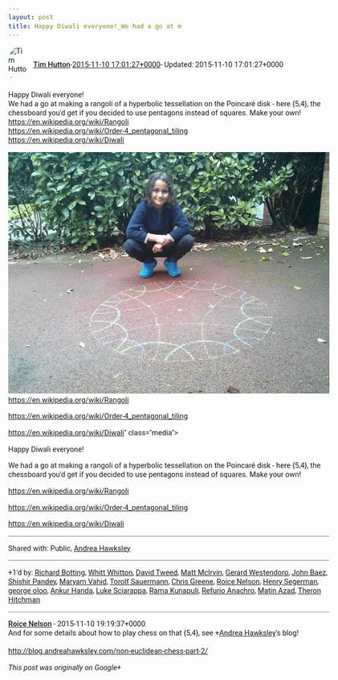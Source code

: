 ```yaml
---
layout: post
title: Happy Diwali everyone!_We had a go at m
---
```


<html><head><meta charset="utf-8"><title>Happy Diwali everyone!&lt;br&gt;We had a go at making a rangoli of a hyperbolic tes...</title><style>body {font: 11pt Roboto, Arial, sans-serif; max-width: 640px; margin: 24px;}.author-photo {border-radius: 50%; margin-right: 10px; width: 40px;}.author {font-weight: 500;}.main-content {margin: 15px 0 15px;}.post-title {font-weight: bold;}.location {display: block; margin-top: 15px;}.location img {float: left; margin-right: 5px; width: 20px;}.media-link {display: inline-block; max-width: 100%; vertical-align: top;}.media-link p {margin-top: 5px; max-height: 4em; overflow: scroll;}.media {max-height: 100vh; max-width: 100%;}.video-placeholder {background: black; display: flex; height: 300px; max-width: 100%; width: 640px;}.play-icon {border-bottom: 30px solid transparent; border-left: 50px solid white; border-top: 30px solid transparent; color: white; margin: auto;}.album {max-height: 800px; overflow: scroll; width: calc(100vw - 48px);}.album .media-link {margin-right: 5px; max-width: 250px;}.album .media {max-height: 250px;}.link-embed {border-top: 1px solid lightgrey; display: block; margin-top: 20px;}.link-embed img {max-width: 100%;}.inline-link-embed {display: block;}.inline-link-embed img {vertical-align: middle;}.link-title {display: inline-block; font-size: medium; font-weight: 300; padding-left: 1em;}.reshare-attribution {display: block; font-weight: bold; margin-bottom: 10px;}.poll-image {margin-bottom: 5px; max-height: 300px; max-width: 500px;}.poll-choice {align-items: center; display: flex; margin-bottom: 5px; max-width: 500px;}.poll-choice-percentage {background-color: lightblue; height: 100%; left: 0; position: absolute; z-index: -1;}.poll-choice-selected {margin-right: 5px;}.poll-choice-results {border: 1px solid lightgray; border-radius: 5px; display: flex; line-height: 40px; overflow: hidden; padding: 0 8px; position: relative;}.poll-choice-results, .poll-choice-description {flex-grow: 1; margin-right: 10px;}.poll-choice-image {width: 100%;}.poll-choice-image, .poll-choice-image img {max-height: 40px; max-width: 100px;}.poll-choice-votes {max-height: 100px; overflow: auto;}.plus-entity-embed {color: black; display: block; text-decoration: none;}.plus-entity-embed-cover-photo {max-height: 300px; max-width: 100%;}.plus-entity-embed-info {padding: 0 1em 1em;}.plus-entity-embed-info h2 {font-weight: 500; margin: 10px 0;}.plus-entity-embed-info p {font-size: small; margin: 0;}.collection-owner-avatar {border-radius: 50%; border: 2px solid white; height: 40px; margin-top: -22px;}.visibility {padding: 1em 0; border-top: 1px solid grey;}.post-activity {padding: 1em 0; border-top: 1px solid grey;}.comments {border-top: 1px solid gray; padding-top: 1em;}.comment + .comment {margin-top: 1em;}.comment .media-link, .comment .inline-link-embed {margin-top: 5px;}</style></head><body><div style="margin-bottom:1em;"><div style="display:flex; align-items:center"><img class="author-photo" src="https://lh4.googleusercontent.com/-epo4ZZKNqEw/AAAAAAAAAAI/AAAAAAAAVSU/qu3LpcHEnoQ/s64-c/photo.jpg" alt="Tim Hutton"><a href="https://plus.google.com/+TimHutton" target="_blank" class="author">Tim Hutton</a> - <a target="_blank" href="https://plus.google.com/+TimHutton/posts/CJE5ZBvXxjf">2015-11-10 17:01:27+0000</a><span> - Updated: 2015-11-10 17:01:27+0000</span></div><div class="main-content">Happy Diwali everyone!<br>We had a go at making a rangoli of a hyperbolic tessellation on the Poincaré disk - here {5,4}, the chessboard you&#39;d get if you decided to use pentagons instead of squares. Make your own!<br><a rel="nofollow" target="_blank" href="https://en.wikipedia.org/wiki/Rangoli" class="ot-anchor bidi_isolate" jslog="10929; track:click" dir="ltr">https://en.wikipedia.org/wiki/Rangoli</a><br><a rel="nofollow" target="_blank" href="https://en.wikipedia.org/wiki/Order-4_pentagonal_tiling" class="ot-anchor bidi_isolate" jslog="10929; track:click" dir="ltr">https://en.wikipedia.org/wiki/Order-4_pentagonal_tiling</a><br><a rel="nofollow" target="_blank" href="https://en.wikipedia.org/wiki/Diwali" class="ot-anchor bidi_isolate" jslog="10929; track:click" dir="ltr">https://en.wikipedia.org/wiki/Diwali</a></div><a href="/assets/IMG_20151018_141948.jpg" target="_blank" class="media-link"><img src="/assets/IMG_20151018_141948.jpg" alt="Happy Diwali everyone!

We had a go at making a rangoli of a hyperbolic tessellation on the Poincaré disk - here {5,4}, the chessboard you&#39;d get if you decided to use pentagons instead of squares. Make your own!

https://en.wikipedia.org/wiki/Rangoli

https://en.wikipedia.org/wiki/Order-4_pentagonal_tiling

https://en.wikipedia.org/wiki/Diwali" class="media"><p>Happy Diwali everyone!

We had a go at making a rangoli of a hyperbolic tessellation on the Poincaré disk - here {5,4}, the chessboard you&#39;d get if you decided to use pentagons instead of squares. Make your own!

https://en.wikipedia.org/wiki/Rangoli

https://en.wikipedia.org/wiki/Order-4_pentagonal_tiling

https://en.wikipedia.org/wiki/Diwali</p></a></div><div class="visibility">Shared with: Public, <a href="https://plus.google.com/103953669244547517724">Andrea Hawksley</a></div><div class="post-activity"><div class="plus-oners">+1'd by: <a href="https://plus.google.com/106787890743117443356">Richard Botting</a>, <a href="https://plus.google.com/+WhittWhitton">Whitt Whitton</a>, <a href="https://plus.google.com/+DavidTweed">David Tweed</a>, <a href="https://plus.google.com/+MattMcIrvin">Matt McIrvin</a>, <a href="https://plus.google.com/100749485701818304238">Gerard Westendorp</a>, <a href="https://plus.google.com/+johncbaez999">John Baez</a>, <a href="https://plus.google.com/105885121788813931071">Shishir Pandey</a>, <a href="https://plus.google.com/105478270508425949837">Maryam Vahid</a>, <a href="https://plus.google.com/+TorolfSauermann">Torolf Sauermann</a>, <a href="https://plus.google.com/113104439773433072231">Chris Greene</a>, <a href="https://plus.google.com/+RoiceNelson">Roice Nelson</a>, <a href="https://plus.google.com/+HenrySegerman">Henry Segerman</a>, <a href="https://plus.google.com/+georgeoloo">george oloo</a>, <a href="https://plus.google.com/+AnkurHanda">Ankur Handa</a>, <a href="https://plus.google.com/+LukeSciarappa">Luke Sciarappa</a>, <a href="https://plus.google.com/+RamaKunapuli">Rama Kunapuli</a>, <a href="https://plus.google.com/+RefurioAnachro">Refurio Anachro</a>, <a href="https://plus.google.com/102941485780324003749">Matin Azad</a>, <a href="https://plus.google.com/+TheronHitchman">Theron Hitchman</a></div></div><div class="comments"><div class="comment"><a target="_blank" href="https://plus.google.com/+RoiceNelson" class="author">Roice Nelson</a><span class="time"> - 2015-11-10 19:19:37+0000</span><div class="comment-content">And for some details about how to play chess on that {5,4}, see <span class="proflinkWrapper"><span class="proflinkPrefix">+</span><a class="proflink bidi_isolate" href="https://plus.google.com/103953669244547517724" oid="103953669244547517724" >Andrea Hawksley</a></span>&#39;s blog!<br><br><a rel="nofollow" target="_blank" href="http://blog.andreahawksley.com/non-euclidean-chess-part-2/" class="ot-anchor bidi_isolate" jslog="10929; track:click" dir="ltr">http://blog.andreahawksley.com/non-euclidean-chess-part-2/</a></div></div></div></body></html>

<i>This post was originally on Google+</i>